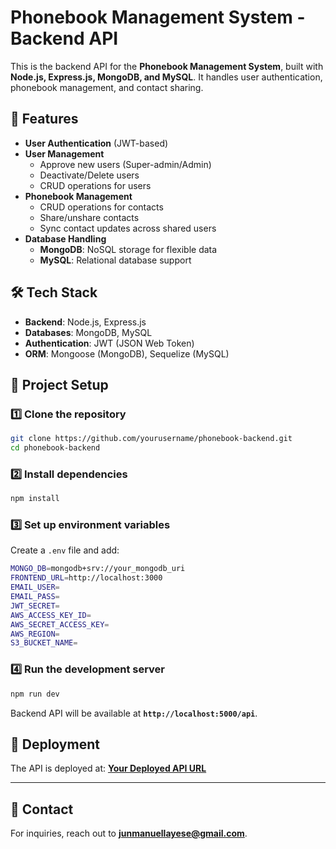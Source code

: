 # Phonebook Management System - Backend API

This is the backend API for the **Phonebook Management System**, built with **Node.js, Express.js, MongoDB, and MySQL**. It handles user authentication, phonebook management, and contact sharing.

## 🚀 Features

- **User Authentication** (JWT-based)
- **User Management**
  - Approve new users (Super-admin/Admin)
  - Deactivate/Delete users
  - CRUD operations for users
- **Phonebook Management**
  - CRUD operations for contacts
  - Share/unshare contacts
  - Sync contact updates across shared users
- **Database Handling**
  - **MongoDB**: NoSQL storage for flexible data
  - **MySQL**: Relational database support

## 🛠️ Tech Stack

- **Backend**: Node.js, Express.js
- **Databases**: MongoDB, MySQL
- **Authentication**: JWT (JSON Web Token)
- **ORM**: Mongoose (MongoDB), Sequelize (MySQL)

## 📂 Project Setup

### 1️⃣ Clone the repository
```sh
git clone https://github.com/yourusername/phonebook-backend.git
cd phonebook-backend
```

### 2️⃣ Install dependencies
```sh
npm install
```

### 3️⃣ Set up environment variables  
Create a `.env` file and add:
```sh
MONGO_DB=mongodb+srv://your_mongodb_uri
FRONTEND_URL=http://localhost:3000
EMAIL_USER=
EMAIL_PASS=
JWT_SECRET=
AWS_ACCESS_KEY_ID=
AWS_SECRET_ACCESS_KEY=
AWS_REGION=
S3_BUCKET_NAME=
```

### 4️⃣ Run the development server
```sh
npm run dev
```
Backend API will be available at **`http://localhost:5000/api`**.

## 🚀 Deployment
The API is deployed at: **[Your Deployed API URL](#)**  

---

## 📧 Contact
For inquiries, reach out to **junmanuellayese@gmail.com**.
